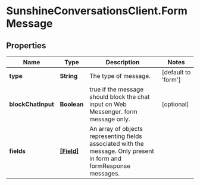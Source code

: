 # SunshineConversationsClient.FormMessage

## Properties

Name | Type | Description | Notes
------------ | ------------- | ------------- | -------------
**type** | **String** | The type of message. | [default to &#39;form&#39;]
**blockChatInput** | **Boolean** | true if the message should block the chat input on Web Messenger. form message only. | [optional] 
**fields** | [**[Field]**](Field.md) | An array of objects representing fields associated with the message. Only present in form and formResponse messages. | 


